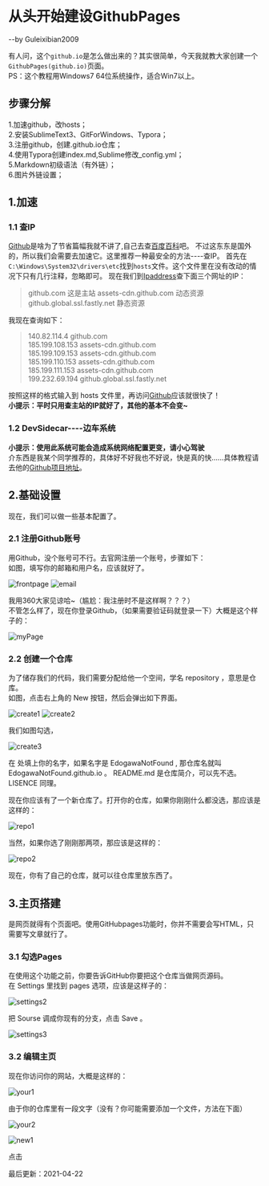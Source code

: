 # 从头开始建设GithubPages
--by Guleixibian2009

有人问，这个`github.io`是怎么做出来的？其实很简单，今天我就教大家创建一个`GithubPages(github.io)`页面。  
PS：这个教程用Windows7 64位系统操作，适合Win7以上。

## 步骤分解
1.加速github，改hosts；  
2.安装SublimeText3、GitForWindows、Typora；  
3.注册github，创建<username>.github.io仓库；<br />
4.使用Typora创建index.md,Sublime修改_config.yml；<br />
5.Markdown初级语法（有外链）；<br />
6.图片外链设置； <br />

## 1.加速

### 1.1 查IP

[Github](https://github.com)是啥为了节省篇幅我就不讲了,自己去查[百度百科](https://baike.baidu.com/item/Github/10145341?fr=aladdin)吧。
不过这东东是国外的，所以我们会需要去加速它。这里推荐一种最安全的方法----查IP。
首先在`C:\Windows\System32\drivers\etc`找到`hosts`文件。这个文件里在没有改动的情况下只有几行注释，忽略即可。
现在我们到[Ipaddress](https://www.ipaddress.com)查下面三个网址的IP：
> github.com 这是主站
> assets-cdn.github.com 动态资源
> github.global.ssl.fastly.net 静态资源

我现在查询如下：

> 140.82.114.4 github.com  
> 185.199.108.153 assets-cdn.github.com  
> 185.199.109.153 assets-cdn.github.com  
> 185.199.110.153 assets-cdn.github.com  
> 185.199.111.153 assets-cdn.github.com  
> 199.232.69.194 github.global.ssl.fastly.net  

按照这样的格式输入到 hosts 文件里，再访问[Github](https://github.com/)应该就很快了！  
**小提示：平时只用查主站的IP就好了，其他的基本不会变~**  

### 1.2 DevSidecar----边车系统

 **小提示：使用此系统可能会造成系统网络配置更变，请小心驾驶**  
 介东西是我某个同学推荐的，具体好不好我也不好说，快是真的快......具体教程请去他的[Github项目地址](https://github.com/docmirror/dev-sidecar)。


## 2.基础设置
现在，我们可以做一些基本配置了。

### 2.1 注册Github账号
用Github，没个账号可不行。去官网注册一个账号，步骤如下：  
如图，填写你的邮箱和用户名，应该就好了。

![frontpage](https://user-images.githubusercontent.com/79316026/115193983-67a72f00-a11f-11eb-89d1-3de617888508.png)
![email](https://user-images.githubusercontent.com/79316026/115194097-902f2900-a11f-11eb-880b-569584da054a.png)

我用360大家见谅哈~（尴尬：我注册时不是这样啊？？？）  
不管怎么样了，现在你登录Github，（如果需要验证码就登录一下）大概是这个样子的：  

![myPage](https://user-images.githubusercontent.com/79316026/115195072-e781c900-a120-11eb-95da-904cd7917e70.png)

### 2.2 创建一个仓库
为了储存我们的代码，我们需要分配给他一个空间，学名 repository ，意思是仓库。  
如图，点击右上角的 New 按钮，然后会弹出如下界面。

![create1](https://user-images.githubusercontent.com/79316026/115196027-0896e980-a122-11eb-901e-6a78824725c5.png)
![create2](https://user-images.githubusercontent.com/79316026/115196866-f9646b80-a122-11eb-95df-dcde8f73dab7.png)

我们如图勾选，


![create3](https://user-images.githubusercontent.com/79316026/115196875-fb2e2f00-a122-11eb-802b-d81bef30fb85.png)

在 <username> 处填上你的名字，如果名字是 EdogawaNotFound , 那仓库名就叫  
EdogawaNotFound.github.io 。 
README.md 是仓库简介，可以先不选。LISENCE 同理。  
 
现在你应该有了一个新仓库了。打开你的仓库，如果你刚刚什么都没选，那应该是这样的：

![repo1](https://user-images.githubusercontent.com/79316026/115198822-169a3980-a125-11eb-8269-c7ef1d2da45b.png)

当然，如果你选了刚刚那两项，那应该是这样的：

![repo2](https://user-images.githubusercontent.com/79316026/115332591-b6f66980-a1ca-11eb-90f5-7c1bc9ab5899.png)

现在，你有了自己的仓库，就可以往仓库里放东西了。

## 3.主页搭建
是网页就得有个页面吧。使用GitHubpages功能时，你并不需要会写HTML，只需要写文章就行了。  

### 3.1 勾选Pages

在使用这个功能之前，你要告诉GitHub你要把这个仓库当做网页源码。  
在 Settings 里找到 pages 选项，应该是这样子的：

![settings2](https://user-images.githubusercontent.com/79316026/115333423-346ea980-a1cc-11eb-82cd-0e16f970dd34.png)

把 Sourse 调成你现有的分支，点击 Save 。  

![settings3](https://user-images.githubusercontent.com/79316026/115333919-0f2e6b00-a1cd-11eb-8b0e-38db1148a331.png)


### 3.2 编辑主页
现在你访问你的网站，大概是这样的：

![your1](https://user-images.githubusercontent.com/79316026/115334395-e8246900-a1cd-11eb-84e6-ed19b57b80a4.png)

由于你的仓库里有一段文字（没有？你可能需要添加一个文件，方法在下面）

![your2](https://user-images.githubusercontent.com/79316026/115334722-74cf2700-a1ce-11eb-8bb5-f2a8854d6cd7.png)






![new1](https://user-images.githubusercontent.com/79316026/115333061-94b11b80-a1cb-11eb-96e8-0a06e10e95b9.png)

点击 




最后更新：2021-04-22

